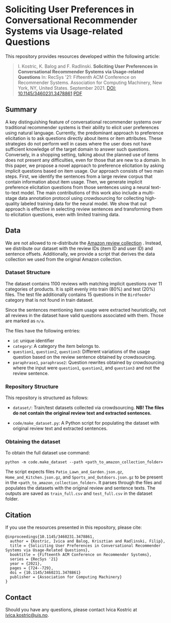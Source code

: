 # Soliciting User Preferences in Conversational Recommender Systems via Usage-related Questions

This repository provides resources developed within the following article:

> I. Kostric, K. Balog and F. Radlinski. **Soliciting User Preferences in Conversational Recommender Systems via Usage-related Questions** In: RecSys '21: Fifteenth ACM Conference on Recommender Systems.     Association for Computing Machinery, New York, NY, United States. September 2021. [DOI: 10.1145/3460231.3478861](https://doi.org/10.1145/3460231.3478861) [PDF](https://arxiv.org/pdf/2111.13463.pdf)

## Summary

A key distinguishing feature of conversational recommender systems over traditional recommender systems is their ability to elicit user preferences using natural language. Currently, the predominant approach to preference elicitation is to ask questions directly about items or item attributes. These strategies do not perform well in cases where the user does not have sufficient knowledge of the target domain to answer such questions. Conversely, in a shopping setting, talking about the planned use of items does not present any difficulties, even for those that are new to a domain. In this paper, we propose a novel approach to preference elicitation by asking implicit questions based on item usage. Our approach consists of two main steps. First, we identify the sentences from a large review corpus that contain information about item usage. Then, we generate implicit preference elicitation questions from those sentences using a neural text-to-text model. The main contributions of this work also include a multi-stage data annotation protocol using crowdsourcing for collecting high-quality labeled training data for the neural model. We show that out approach is effective in selecting review sentences and transforming them to elicitation questions, even with limited training data.

## Data


We are not allowed to re-distribute the [Amazon review collection](https://nijianmo.github.io/amazon/index.html) . Instead, we distribute our dataset with the review IDs (item ID and user ID) and sentence offsets. Additionally, we provide a script that derives the data collection we used from the original Amazon collection.


### Dataset Structure 

The dataset contains 1100 reviews with matching implicit questions over 11 categories of products. It is split evenly into train (80%) and test (20%) files. 
The test file additionally contains 15 questions in the `Birdfeeder` category that is not found in train dataset.

Since the sentences mentioning item usage were extracted heuristically, not all reviews in the dataset have valid questions associated with them. Those are marked as `n/a`.

The files have the following entries:

 - `id`: unique identifier
 - `category`: A category the item belongs to.
 - `question1`, `question2`, `question3`: Different variations of the usage question based on the review sentence obtained by crowdsourcing.
 - `paraphrase1`, `paraphrase2`: Question rewrites obtained by crowdsourcing where the input were `question1`, `question2`, and `question3` and not the review sentence.

### Repository Structure

This repository is structured as follows:

- `dataset/`: Train/test datasets collected via crowdsourcing. **NB! The files do not contain the original review text and extracted sentences.**

- `code/make_dataset.py`: A Python script for populating the dataset with original review text and extracted sentences.

### Obtaining the dataset

To obtain the full dataset use command:

```
python -m code.make_dataset --path <path_to_amazon_collection_folder>
```

The script expects files `Patio_Lawn_and_Garden.json.gz`, `Home_and_Kitchen.json.gz`, and `Sports_and_Outdoors.json.gz` to be present in the `<path_to_amazon_collection_folder>`. It parses through the files and populates the datasets with the original review and sentence texts.
The outputs are saved as `train_full.csv` and `test_full.csv` in the dataset folder.

## Citation

If you use the resources presented in this repository, please cite:

```
@inproceedings{10.1145/3460231.3478861,
  author = {Kostric, Ivica and Balog, Krisztian and Radlinski, Filip},
  title = {Soliciting User Preferences in Conversational Recommender Systems via Usage-Related Questions},
  booktitle = {Fifteenth ACM Conference on Recommender Systems},
  series = {RecSys '21}
  year = {2021},
  pages = {724--729},
  doi = {10.1145/3460231.3478861}
  publisher = {Association for Computing Machinery}
}
```

## Contact

Should you have any questions, please contact Ivica Kostric at ivica.kostric@uis.no.
